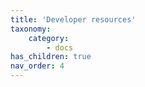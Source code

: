 ```yaml
---
title: 'Developer resources'
taxonomy:
    category:
        - docs
has_children: true
nav_order: 4
---
```

